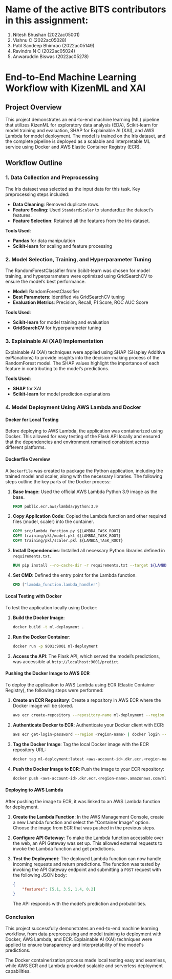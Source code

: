 # Name of the active BITS contributors in this assignment:

1. Nitesh Bhushan (2022ac05001)  
2. Vishnu C (2022ac05028)  
3. Patil Sandeep Bhimrao (2022ac05149)  
4. Ravindra N C (2022ac05024)  
5. Anwaruddin Biswas (2022ac05278)

# End-to-End Machine Learning Workflow with KizenML and XAI

## Project Overview
This project demonstrates an end-to-end machine learning (ML) pipeline that utilizes KizenML for exploratory data analysis (EDA), Scikit-learn for model training and evaluation, SHAP for Explainable AI (XAI), and AWS Lambda for model deployment. The model is trained on the Iris dataset, and the complete pipeline is deployed as a scalable and interpretable ML service using Docker and AWS Elastic Container Registry (ECR).

## Workflow Outline

### 1. Data Collection and Preprocessing
The Iris dataset was selected as the input data for this task. Key preprocessing steps included:
- **Data Cleaning**: Removed duplicate rows.
- **Feature Scaling**: Used `StandardScaler` to standardize the dataset’s features.
- **Feature Selection**: Retained all the features from the Iris dataset.

**Tools Used**:
- **Pandas** for data manipulation
- **Scikit-learn** for scaling and feature processing

### 2. Model Selection, Training, and Hyperparameter Tuning
The RandomForestClassifier from Scikit-learn was chosen for model training, and hyperparameters were optimized using GridSearchCV to ensure the model’s best performance.

- **Model**: RandomForestClassifier
- **Best Parameters**: Identified via GridSearchCV tuning
- **Evaluation Metrics**: Precision, Recall, F1 Score, ROC AUC Score

**Tools Used**:
- **Scikit-learn** for model training and evaluation
- **GridSearchCV** for hyperparameter tuning

### 3. Explainable AI (XAI) Implementation
Explainable AI (XAI) techniques were applied using SHAP (SHapley Additive exPlanations) to provide insights into the decision-making process of the RandomForest model. The SHAP values highlight the importance of each feature in contributing to the model’s predictions.

**Tools Used**:
- **SHAP** for XAI
- **Scikit-learn** for model prediction explanations

### 4. Model Deployment Using AWS Lambda and Docker

#### Docker for Local Testing
Before deploying to AWS Lambda, the application was containerized using Docker. This allowed for easy testing of the Flask API locally and ensured that the dependencies and environment remained consistent across different platforms.

#### Dockerfile Overview
A `Dockerfile` was created to package the Python application, including the trained model and scaler, along with the necessary libraries. The following steps outline the key parts of the Docker process:

1. **Base Image**: Used the official AWS Lambda Python 3.9 image as the base.
   ```dockerfile
   FROM public.ecr.aws/lambda/python:3.9


2. **Copy Application Code**: Copied the Lambda function and other required files (model, scaler) into the container.
   ```dockerfile
   COPY src/lambda_function.py ${LAMBDA_TASK_ROOT}
   COPY training/pkl/model.pkl ${LAMBDA_TASK_ROOT}
   COPY training/pkl/scaler.pkl ${LAMBDA_TASK_ROOT}
   ```

3. **Install Dependencies**: Installed all necessary Python libraries defined in `requirements.txt`.
   ```dockerfile
   RUN pip install --no-cache-dir -r requirements.txt --target ${LAMBDA_TASK_ROOT}
   ```

4. **Set CMD**: Defined the entry point for the Lambda function.
   ```dockerfile
   CMD ["lambda_function.lambda_handler"]
   ```

#### Local Testing with Docker
To test the application locally using Docker:

1. **Build the Docker Image**:
   ```bash
   docker build -t ml-deployment .
   ```

2. **Run the Docker Container**:
   ```bash
   docker run -p 9001:9001 ml-deployment
   ```

3. **Access the API**:
   The Flask API, which served the model’s predictions, was accessible at `http://localhost:9001/predict`.

#### Pushing the Docker Image to AWS ECR

To deploy the application to AWS Lambda using ECR (Elastic Container Registry), the following steps were performed:

1. **Create an ECR Repository**:
   Create a repository in AWS ECR where the Docker image will be stored.

   ```bash
   aws ecr create-repository --repository-name ml-deployment --region <region-name>
   ```

2. **Authenticate Docker to ECR**:
   Authenticate your Docker client with ECR:
   ```bash
   aws ecr get-login-password --region <region-name> | docker login --username AWS --password-stdin <aws-account-id>.dkr.ecr.<region-name>.amazonaws.com
   ```

3. **Tag the Docker Image**:
   Tag the local Docker image with the ECR repository URL:
   ```bash
   docker tag ml-deployment:latest <aws-account-id>.dkr.ecr.<region-name>.amazonaws.com/ml-deployment:latest
   ```

4. **Push the Docker Image to ECR**:
   Push the image to your ECR repository:
   ```bash
   docker push <aws-account-id>.dkr.ecr.<region-name>.amazonaws.com/ml-deployment:latest
   ```

#### Deploying to AWS Lambda
After pushing the image to ECR, it was linked to an AWS Lambda function for deployment.

1. **Create the Lambda Function**:
   In the AWS Management Console, create a new Lambda function and select the "Container Image" option. Choose the image from ECR that was pushed in the previous steps.

2. **Configure API Gateway**:
   To make the Lambda function accessible over the web, an API Gateway was set up. This allowed external requests to invoke the Lambda function and get predictions.

3. **Test the Deployment**:
   The deployed Lambda function can now handle incoming requests and return predictions. The function was tested by invoking the API Gateway endpoint and submitting a `POST` request with the following JSON body:

   ```json
   {
       "features": [5.1, 3.5, 1.4, 0.2]
   }
   ```

   The API responds with the model’s prediction and probabilities.

### Conclusion
This project successfully demonstrates an end-to-end machine learning workflow, from data preprocessing and model training to deployment with Docker, AWS Lambda, and ECR. Explainable AI (XAI) techniques were applied to ensure transparency and interpretability of the model's predictions.

The Docker containerization process made local testing easy and seamless, while AWS ECR and Lambda provided scalable and serverless deployment capabilities.
```

